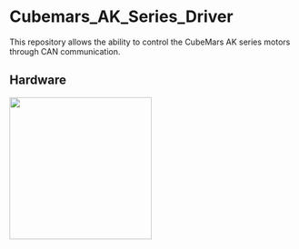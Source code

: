 # Cubemars_AK_Series_Driver

This repository allows the ability to control the CubeMars AK series motors through CAN communication.

## Hardware 
<img src="https://www.inno-maker.com/wp-content/uploads/2021/10/Dual-Channels-USB-CAN-Module_07.jpg" width="250" height="250">
